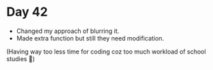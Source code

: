 # Day 42

- Changed my approach of blurring it. 
- Made extra function but still they need modification.

(Having way too less time for coding coz too much workload of school studies 🥴)